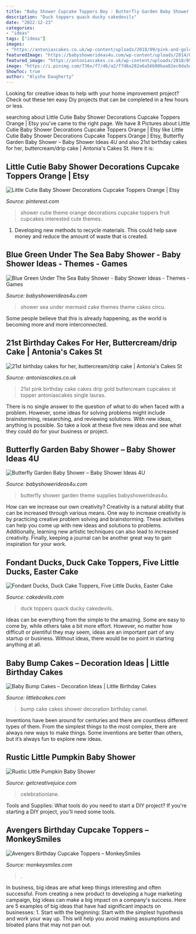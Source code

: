 ```yaml
---
title: "Baby Shower Cupcake Toppers Boy : Butterfly Garden Baby Shower – Baby Shower Ideas 4u"
description: "Duck toppers quack ducky cakedevils"
date: "2022-12-23"
categories:
- "ideas"
tags: ["ideas"]
images:
- "https://antoniascakes.co.uk/wp-content/uploads/2018/09/pink-and-gold-lauras-21st-drip-600x961.jpg"
featuredImage: "https://babyshowerideas4u.com/wp-content/uploads/2014/01/butterfly-101.jpg"
featured_image: "https://antoniascakes.co.uk/wp-content/uploads/2018/09/pink-and-gold-lauras-21st-drip-600x961.jpg"
image: "https://i.pinimg.com/736x/f7/d6/a2/f7d6a282e6a56b90baa02ec0da5dfcc6.jpg"
ShowToc: true
author: "Alysha Daugherty"
---
```



Looking for creative ideas to help with your home improvement project? Check out these ten easy Diy projects that can be completed in a few hours or less.

	

		
searching about Little Cutie Baby Shower Decorations Cupcake Toppers Orange | Etsy you've came to the right page. We have 8 Pictures about Little Cutie Baby Shower Decorations Cupcake Toppers Orange | Etsy like Little Cutie Baby Shower Decorations Cupcake Toppers Orange | Etsy, Butterfly Garden Baby Shower – Baby Shower Ideas 4U and also 21st birthday cakes for her, buttercream/drip cake | Antonia&#039;s Cakes St. Here it is:
		
    
## Little Cutie Baby Shower Decorations Cupcake Toppers Orange | Etsy

<img loading=lazy src="https://i.pinimg.com/736x/f7/d6/a2/f7d6a282e6a56b90baa02ec0da5dfcc6.jpg" onerror="this.onerror=null;this.src='https://tse4.mm.bing.net/th?id=OIP.JVYE0vBHNcZkaNbiA6S9EwHaJ3&amp;pid=15.1';" alt="Little Cutie Baby Shower Decorations Cupcake Toppers Orange | Etsy">

_Source: pinterest.com_

>shower cutie theme orange decorations cupcake toppers fruit cupcakes interested cute themes. 

	

1. Developing new methods to recycle materials. This could help save money and reduce the amount of waste that is created.

    
## Blue Green Under The Sea Baby Shower - Baby Shower Ideas - Themes - Games

<img loading=lazy src="http://www.babyshowerideas4u.com/wp-content/uploads/2017/03/Blue-Green-Under-The-Sea-Baby-Shower-Tiered-Cake-600x869.jpg" onerror="this.onerror=null;this.src='https://tse2.mm.bing.net/th?id=OIP.kD6_Zv8_m2kc9thlAS2x8AHaKu&amp;pid=15.1';" alt="Blue Green Under The Sea Baby Shower - Baby Shower Ideas - Themes - Games">

_Source: babyshowerideas4u.com_

>shower sea under mermaid cake themes theme cakes circu. 

	

Some people believe that this is already happening, as the world is becoming more and more interconnected. 

    
## 21st Birthday Cakes For Her, Buttercream/drip Cake | Antonia&#039;s Cakes St

<img loading=lazy src="https://antoniascakes.co.uk/wp-content/uploads/2018/09/pink-and-gold-lauras-21st-drip-600x961.jpg" onerror="this.onerror=null;this.src='https://tse2.mm.bing.net/th?id=OIP.-5NOXKa2XLT6W9T44xvS2gHaL3&amp;pid=15.1';" alt="21st birthday cakes for her, buttercream/drip cake | Antonia&#039;s Cakes St">

_Source: antoniascakes.co.uk_

>21st pink birthday cake cakes drip gold buttercream cupcakes st topper antoniascakes single lauras. 

	

There is no single answer to the question of what to do when faced with a problem. However, some ideas for solving problems might include brainstorming, researching, and reviewing solutions. With new ideas, anything is possible. So take a look at these five new ideas and see what they could do for your business or project.

    
## Butterfly Garden Baby Shower – Baby Shower Ideas 4U

<img loading=lazy src="https://babyshowerideas4u.com/wp-content/uploads/2014/01/butterfly-101.jpg" onerror="this.onerror=null;this.src='https://tse4.mm.bing.net/th?id=OIP.tDHN2eph00pfln4-_RBfowHaOO&amp;pid=15.1';" alt="Butterfly Garden Baby Shower – Baby Shower Ideas 4U">

_Source: babyshowerideas4u.com_

>butterfly shower garden theme supplies babyshowerideas4u. 

	

How can we increase our own creativity?
Creativity is a natural ability that can be increased through various means. One way to increase creativity is by practicing creative problem solving and brainstorming. These activities can help you come up with new ideas and solutions to problems. Additionally, learning new artistic techniques can also lead to increased creativity. Finally, keeping a journal can be another great way to gain inspiration for your work.

    
## Fondant Ducks, Duck Cake Toppers, Five Little Ducks, Easter Cake

<img loading=lazy src="https://www.cakedevils.com/uploads/1/0/9/0/10905695/s275947749466006588_p3673_i3_w2560.jpeg" onerror="this.onerror=null;this.src='https://tse3.mm.bing.net/th?id=OIP.p6hA3oNj6pI0_WrScjJE6AHaIF&amp;pid=15.1';" alt="Fondant Ducks, Duck Cake Toppers, Five Little Ducks, Easter Cake">

_Source: cakedevils.com_

>duck toppers quack ducky cakedevils. 

	

Ideas can be everything from the simple to the amazing. Some are easy to come by, while others take a bit more effort. However, no matter how difficult or plentiful they may seem, ideas are an important part of any startup or business. Without ideas, there would be no point in starting anything at all.

    
## Baby Bump Cakes – Decoration Ideas | Little Birthday Cakes

<img loading=lazy src="http://www.littlebcakes.com/wp-content/uploads/2014/01/Baby-Bump-Cakes.jpg" onerror="this.onerror=null;this.src='https://tse4.mm.bing.net/th?id=OIP.KCxRWsEGA46dsajROZ5AKwHaLG&amp;pid=15.1';" alt="Baby Bump Cakes – Decoration Ideas | Little Birthday Cakes">

_Source: littlebcakes.com_

>bump cake cakes shower decoration birthday camel. 

	

Inventions have been around for centuries and there are countless different types of them. From the simplest things to the most complex, there are always new ways to make things. Some inventions are better than others, but it’s always fun to explore new ideas.

    
## Rustic Little Pumpkin Baby Shower

<img loading=lazy src="https://www.getcreativejuice.com/wp-content/uploads/2014/11/FallLittlePumpkinBabyShower-29-533x800.jpg" onerror="this.onerror=null;this.src='https://tse4.mm.bing.net/th?id=OIP.cI59vheA80N_EUlMDRk_XQHaLH&amp;pid=15.1';" alt="Rustic Little Pumpkin Baby Shower">

_Source: getcreativejuice.com_

>celebrationlane. 

	

Tools and Supplies: What tools do you need to start a DIY project?
If you're starting a DIY project, you'll need some tools.

    
## Avengers Birthday Cupcake Toppers – MonkeySmiles

<img loading=lazy src="https://monkeysmiles.com/wp-content/uploads/2016/02/IMG_2546.jpg" onerror="this.onerror=null;this.src='https://tse1.mm.bing.net/th?id=OIP.HplHX5TItSy1zhNMRkCKqAHaE8&amp;pid=15.1';" alt="Avengers Birthday Cupcake Toppers – MonkeySmiles">

_Source: monkeysmiles.com_

>. 

	

In business, big ideas are what keep things interesting and often successful. From creating a new product to developing a huge marketing campaign, big ideas can make a big impact on a company's success. Here are 5 examples of big ideas that have had significant impacts on businesses: 1. Start with the beginning: Start with the simplest hypothesis and work your way up. This will help you avoid making assumptions and bloated plans that may not pan out. 
